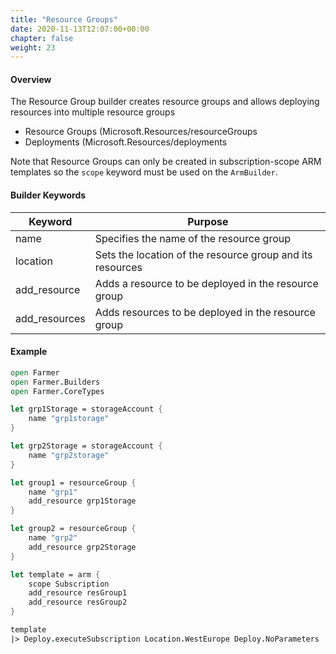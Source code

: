 ```yaml
---
title: "Resource Groups"
date: 2020-11-13T12:07:00+00:00
chapter: false
weight: 23
---
```


#### Overview

The Resource Group builder creates resource groups and allows deploying resources into multiple resource groups

* Resource Groups (Microsoft.Resources/resourceGroups
* Deployments (Microsoft.Resources/deployments

Note that Resource Groups can only be created in subscription-scope ARM templates so the `scope` keyword must be used on the `ArmBuilder`.

#### Builder Keywords

| Keyword | Purpose |
|-|-|
| name | Specifies the name of the resource group |
| location | Sets the location of the resource group and its resources |
| add_resource | Adds a resource to be deployed in the resource group |
| add_resources | Adds resources to be deployed in the resource group |

#### Example

```fsharp
open Farmer
open Farmer.Builders
open Farmer.CoreTypes

let grp1Storage = storageAccount {
    name "grp1storage"
}

let grp2Storage = storageAccount {
    name "grp2storage"
}

let group1 = resourceGroup {
    name "grp1"
    add_resource grp1Storage
}

let group2 = resourceGroup {
    name "grp2"
    add_resource grp2Storage
}

let template = arm {
    scope Subscription
    add_resource resGroup1
    add_resource resGroup2
}

template
|> Deploy.executeSubscription Location.WestEurope Deploy.NoParameters
```